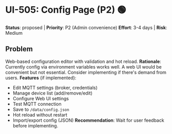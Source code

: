 # UI-505: Config Page (P2) 🟢

**Status**: proposed | **Priority**: P2 (Admin convenience)
**Effort**: 3-4 days | **Risk**: Medium

## Problem

Web-based configuration editor with validation and hot reload.
**Rationale**:
Currently config via environment variables works well. A web UI would be convenient but not essential.
Consider implementing if there's demand from users.
**Features** (if implemented):

- Edit MQTT settings (broker, credentials)
- Manage device list (add/remove/edit)
- Configure Web UI settings
- Test MQTT connection
- Save to `/data/config.json`
- Hot reload without restart
- Import/export config (JSON)
  **Recommendation**: Wait for user feedback before implementing.
